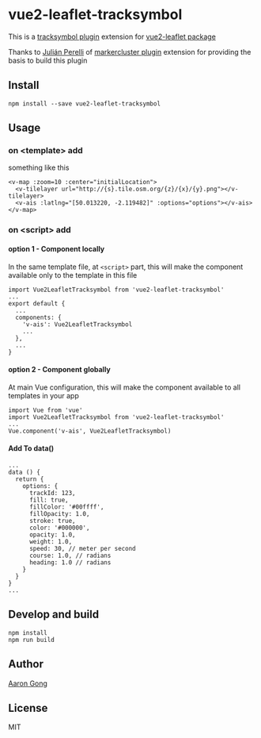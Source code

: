 # vue2-leaflet-tracksymbol

This is a [tracksymbol plugin](https://github.com/lethexa/leaflet-tracksymbol) extension for [vue2-leaflet package](https://github.com/KoRiGaN/Vue2Leaflet)

Thanks to [Julián Perelli](https://jperelli.com.ar/) of [markercluster plugin](https://github.com/Leaflet/Leaflet.markercluster) extension for providing the basis to build this plugin

## Install

    npm install --save vue2-leaflet-tracksymbol

## Usage

### on &lt;template&gt; add

something like this

    <v-map :zoom=10 :center="initialLocation">
      <v-tilelayer url="http://{s}.tile.osm.org/{z}/{x}/{y}.png"></v-tilelayer>
      <v-ais :latlng="[50.013220, -2.119482]" :options="options"></v-ais>
    </v-map>

### on &lt;script&gt; add

#### option 1 - Component locally

In the same template file, at `<script>` part, this will make the component available only to the template in this file

    import Vue2LeafletTracksymbol from 'vue2-leaflet-tracksymbol'
    ...
    export default {
      ...
      components: {
        'v-ais': Vue2LeafletTracksymbol
        ...
      },
      ...
    }

#### option 2 - Component globally

At main Vue configuration, this will make the component available to all templates in your app

    import Vue from 'vue'
    import Vue2LeafletTracksymbol from 'vue2-leaflet-tracksymbol'
    ...
    Vue.component('v-ais', Vue2LeafletTracksymbol)

#### Add To data()

    ...
    data () {
      return {
        options: {
          trackId: 123,
          fill: true,
          fillColor: '#00ffff',
          fillOpacity: 1.0,
          stroke: true,
          color: '#000000',
          opacity: 1.0,
          weight: 1.0,
          speed: 30, // meter per second
          course: 1.0, // radians
          heading: 1.0 // radians
        }
      }
    }
    ...

## Develop and build

    npm install
    npm run build

## Author

[Aaron Gong](http://www.charterme.co/)

## License

MIT
